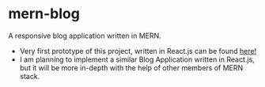 # mern-blog
A responsive blog application written in MERN.


- Very first prototype of this project, written in React.js can be found [here!](https://github.com/oucar/Full-Stack-Development/tree/main/React/Blog/blog)
- I am planning to implement a similar Blog Application written in React.js, but it will be more in-depth with the help of other members of MERN stack.
